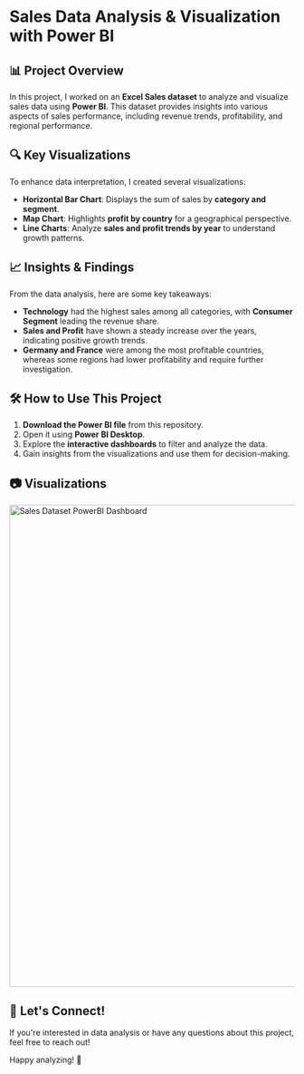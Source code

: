 # Sales Data Analysis & Visualization with Power BI

## 📊 Project Overview
In this project, I worked on an **Excel Sales dataset** to analyze and visualize sales data using **Power BI**. This dataset provides insights into various aspects of sales performance, including revenue trends, profitability, and regional performance.

## 🔍 Key Visualizations
To enhance data interpretation, I created several visualizations:
- **Horizontal Bar Chart**: Displays the sum of sales by **category and segment**.
- **Map Chart**: Highlights **profit by country** for a geographical perspective.
- **Line Charts**: Analyze **sales and profit trends by year** to understand growth patterns.

## 📈 Insights & Findings
From the data analysis, here are some key takeaways:
- **Technology** had the highest sales among all categories, with **Consumer Segment** leading the revenue share.
- **Sales and Profit** have shown a steady increase over the years, indicating positive growth trends.
- **Germany and France** were among the most profitable countries, whereas some regions had lower profitability and require further investigation.

## 🛠️ How to Use This Project
1. **Download the Power BI file** from this repository.
2. Open it using **Power BI Desktop**.
3. Explore the **interactive dashboards** to filter and analyze the data.
4. Gain insights from the visualizations and use them for decision-making.

## 📷 Visualizations
<img width="851" alt="Sales Dataset PowerBI Dashboard" src="https://github.com/user-attachments/assets/45f05eb3-79f0-4374-88ba-2523bd394720" />

## 🤝 Let's Connect!
If you're interested in data analysis or have any questions about this project, feel free to reach out!

Happy analyzing! 🚀
